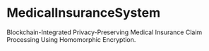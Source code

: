 # MedicalInsuranceSystem
Blockchain-Integrated Privacy-Preserving Medical Insurance Claim Processing Using Homomorphic Encryption.
